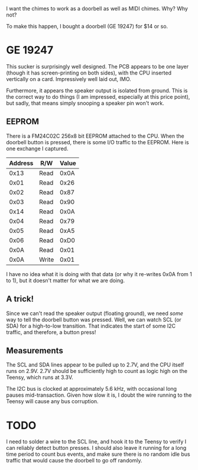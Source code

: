 I want the chimes to work as a doorbell as well as MIDI chimes. Why? Why not?

To make this happen, I bought a doorbell (GE 19247) for $14 or so.

# GE 19247

This sucker is surprisingly well designed. The PCB appears to be one layer
(though it has screen-printing on both sides), with the CPU inserted vertically
on a card. Impressively well laid out, IMO.

Furthermore, it appears the speaker output is isolated from ground. This is the
correct way to do things (I am impressed, especially at this price point), but
sadly, that means simply snooping a speaker pin won't work.

## EEPROM

There is a FM24C02C 256x8 bit EEPROM attached to the CPU. When the doorbell
button is pressed, there is some I/O traffic to the EEPROM. Here is one exchange
I captured.

| Address |  R/W  | Value |
|---------|-------|-------|
| 0x13    | Read  | 0x0A  |
| 0x01    | Read  | 0x26  |
| 0x02    | Read  | 0x87  |
| 0x03    | Read  | 0x90  |
| 0x14    | Read  | 0x0A  |
| 0x04    | Read  | 0x79  |
| 0x05    | Read  | 0xA5  |
| 0x06    | Read  | 0xD0  |
| 0x0A    | Read  | 0x01  |
| 0x0A    | Write | 0x01  |

I have no idea what it is doing with that data (or why it re-writes 0x0A from 1
to 1), but it doesn't matter for what we are doing.

## A trick!

Since we can't read the speaker output (floating ground), we need _some_ way to
tell the doorbell button was pressed. Well, we can watch SCL (or SDA) for a
high-to-low transition. That indicates the start of some I2C traffic, and
therefore, a button press!

## Measurements

The SCL and SDA lines appear to be pulled up to 2.7V, and the CPU itself runs
on 2.9V. 2.7V should be sufficiently high to count as logic high on the Teensy,
which runs at 3.3V.

The I2C bus is clocked at approximately 5.6 kHz, with occasional long pauses
mid-transaction. Given how slow it is, I doubt the wire running to the Teensy
will cause any bus corruption.

# TODO

I need to solder a wire to the SCL line, and hook it to the Teensy to verify I
can reliably detect button presses. I should also leave it running for a long
time period to count bus events, and make sure there is no random idle bus
traffic that would cause the doorbell to go off randomly.
